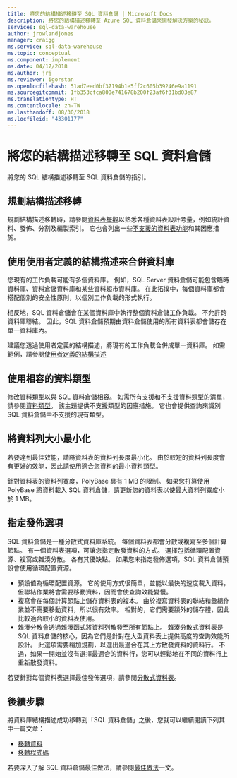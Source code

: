 ```yaml
---
title: 將您的結構描述移轉至 SQL 資料倉儲 | Microsoft Docs
description: 將您的結構描述移轉至 Azure SQL 資料倉儲來開發解決方案的秘訣。
services: sql-data-warehouse
author: jrowlandjones
manager: craigg
ms.service: sql-data-warehouse
ms.topic: conceptual
ms.component: implement
ms.date: 04/17/2018
ms.author: jrj
ms.reviewer: igorstan
ms.openlocfilehash: 51ad7eed0bf37194b1e5ff2c605b39246e9a1191
ms.sourcegitcommit: 1fb353cfca800e741678b200f23af6f31bd03e87
ms.translationtype: HT
ms.contentlocale: zh-TW
ms.lasthandoff: 08/30/2018
ms.locfileid: "43301177"
---
```

# <a name="migrate-your-schemas-to-sql-data-warehouse"></a>將您的結構描述移轉至 SQL 資料倉儲
將您的 SQL 結構描述移轉至 SQL 資料倉儲的指引。 

## <a name="plan-your-schema-migration"></a>規劃結構描述移轉

規劃結構描述移轉時，請參閱[資料表概觀][table overview]以熟悉各種資料表設計考量，例如統計資料、發佈、分割及編製索引。  它也會列出一些[不支援的資料表功能][unsupported table features]和其因應措施。

## <a name="use-user-defined-schemas-to-consolidate-databases"></a>使用使用者定義的結構描述來合併資料庫

您現有的工作負載可能有多個資料庫。 例如，SQL Server 資料倉儲可能包含臨時資料庫、資料倉儲資料庫和某些資料超市資料庫。 在此拓撲中，每個資料庫都會搭配個別的安全性原則，以個別工作負載的形式執行。

相反地，SQL 資料倉儲會在某個資料庫中執行整個資料倉儲工作負載。 不允許跨資料庫聯結。 因此，SQL 資料倉儲預期由資料倉儲使用的所有資料表都會儲存在單一資料庫內。

建議您透過使用者定義的結構描述，將現有的工作負載合併成單一資料庫。 如需範例，請參閱[使用者定義的結構描述](sql-data-warehouse-develop-user-defined-schemas.md)

## <a name="use-compatible-data-types"></a>使用相容的資料類型
修改資料類型以與 SQL 資料倉儲相容。 如需所有支援和不支援資料類型的清單，請參閱[資料類型][data types]。 該主題提供不支援類型的因應措施。 它也會提供查詢來識別 SQL 資料倉儲中不支援的現有類型。

## <a name="minimize-row-size"></a>將資料列大小最小化
若要達到最佳效能，請將資料表的資料列長度最小化。 由於較短的資料列長度會有更好的效能，因此請使用適合您資料的最小資料類型。 

針對資料表的資料列寬度，PolyBase 具有 1 MB 的限制。  如果您打算使用 PolyBase 將資料載入 SQL 資料倉儲，請更新您的資料表以使最大資料列寬度小於 1 MB。 

<!--
- For example, this table uses variable length data but the largest possible size of the row is still less than 1 MB. PolyBase will load data into this table.

- This table uses variable length data and the defined row width is less than one MB. When loading rows, PolyBase allocates the full length of the variable-length data. The full length of this row is greater than one MB.  PolyBase will not load data into this table.  

-->

## <a name="specify-the-distribution-option"></a>指定發佈選項
SQL 資料倉儲是一種分散式資料庫系統。 每個資料表都會分散或複寫至多個計算節點。 有一個資料表選項，可讓您指定散發資料的方式。 選擇包括循環配置資源、複寫或雜湊分散。 各有其優缺點。 如果您未指定發佈選項，SQL 資料倉儲預設會使用循環配置資源。

- 預設值為循環配置資源。 它的使用方式很簡單，並能以最快的速度載入資料，但聯結作業將會需要移動資料，因而會使查詢效能變慢。
- 複寫會在每個計算節點上儲存資料表的複本。 由於複寫資料表的聯結和彙總作業並不需要移動資料，所以很有效率。 相對的，它們需要額外的儲存體，因此比較適合較小的資料表使用。
- 雜湊分散會透過雜湊函式將資料列散發至所有節點上。 雜湊分散式資料表是 SQL 資料倉儲的核心，因為它們是針對在大型資料表上提供高度的查詢效能所設計。 此選項需要稍加規劃，以選出最適合在其上方散發資料的資料行。 不過，如果一開始並沒有選擇最適合的資料行，您可以輕鬆地在不同的資料行上重新散發資料。 

若要針對每個資料表選擇最佳發佈選項，請參閱[分散式資料表](sql-data-warehouse-tables-distribute.md)。


## <a name="next-steps"></a>後續步驟
將資料庫結構描述成功移轉到「SQL 資料倉儲」之後，您就可以繼續閱讀下列其中一篇文章：

* [移轉資料][Migrate your data]
* [移轉程式碼][Migrate your code]

若要深入了解 SQL 資料倉儲最佳做法，請參閱[最佳做法][best practices]一文。

<!--Image references-->

<!--Article references-->
[Migrate your code]: ./sql-data-warehouse-migrate-code.md
[Migrate your data]: ./sql-data-warehouse-migrate-data.md
[best practices]: ./sql-data-warehouse-best-practices.md
[table overview]: ./sql-data-warehouse-tables-overview.md
[unsupported table features]: ./sql-data-warehouse-tables-overview.md#unsupported-table-features
[data types]: ./sql-data-warehouse-tables-data-types.md
[unsupported data types]: ./sql-data-warehouse-tables-data-types.md#unsupported-data-types

<!--MSDN references-->


<!--Other Web references-->

